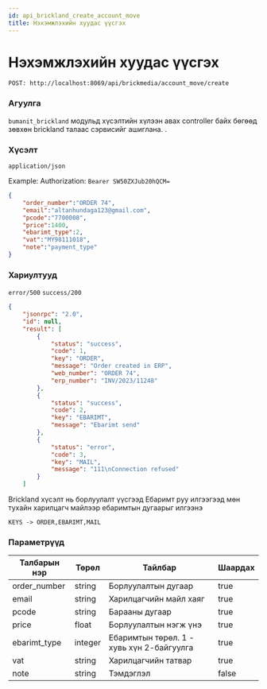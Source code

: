 ```yaml
---
id: api_brickland_create_account_move
title: Нэхэмжлэхийн хуудас үүсгэх
---
```

# Нэхэмжлэхийн хуудас үүсгэх

`POST: http://localhost:8069/api/brickmedia/account_move/create` 


### Агуулга

`bumanit_brickland` модульд хүсэлтийн хүлээн авах controller байх бөгөөд зөвхөн brickland талаас сэрвисийг ашиглана.
.

### Хүсэлт
`application/json`

Example: Authorization: `Bearer SW50ZXJub20hQCM=`


```json
{
	"order_number":"ORDER 74",
	"email":"altanhundaga123@gmail.com",
	"pcode":"7700008",
	"price":1400,
	"ebarimt_type":2,
	"vat":"MY98111018",
	"note":"payment_type"
}
```

### Хариултууд

`error/500`
`success/200`
```json
{
	"jsonrpc": "2.0",
	"id": null,
	"result": [
		{
			"status": "success",
			"code": 1,
			"key": "ORDER",
			"message": "Order created in ERP",
			"web_number": "ORDER 74",
			"erp_number": "INV/2023/11248"
		},
		{
			"status": "success",
			"code": 2,
			"key": "EBARIMT",
			"message": "Ebarimt send"
		},
		{
			"status": "error",
			"code": 3,
			"key": "MAIL",
			"message": "111\nConnection refused"
		}
	]
```

Brickland хүсэлт нь борлуулалт үүсгээд Ебаримт руу илгээгээд 
мөн тухайн харилцагч майлээр ебаримтын дугаарыг илгээнэ

`KEYS -> ORDER,EBARIMT,MAIL`

### Параметрүүд
  <Tabs>
              <TabItem  default>
                <table>
                  <thead>
                    <tr>
                      <th>Талбарын нэр</th>
                      <th>Төрөл</th>
                      <th>Тайлбар</th>
                      <th>Шаардах</th>
                    </tr>
                  </thead>
                  <tbody>
                    <tr>
                      <td>order_number</td>
                      <td>string</td>
                      <td>Борлуулалтын дугаар</td>
                      <td>true</td>
                    </tr>
                    <tr>
                      <td>email</td>
                      <td>string</td>
                      <td>Харилцагчийн майл хаяг</td>
                      <td>true</td>
                    </tr>
                    <tr>
                      <td>pcode</td>
                      <td>string</td>
                      <td>Барааны дугаар</td>
                      <td>true</td>
                    </tr>
                      <tr>
                      <td>price</td>
                      <td>float</td>
                      <td>Борлуулалтын нэгж үнэ</td>
                      <td>true</td>
                    </tr>
                     <tr>
                      <td>ebarimt_type</td>
                      <td>integer</td>
                      <td>Ебаримтын төрөл. 1 - хувь хүн 2-байгуулга</td>
                      <td>true</td>
                    </tr>
                       <tr>
                      <td>vat</td>
                      <td>string</td>
                      <td>Харилцагчийн татвар</td>
                      <td>true</td>
                    </tr>
                     <tr>
                      <td>note</td>
                      <td>string</td>
                      <td>Тэмдэглэл</td>
                      <td>false</td>
                    </tr>
                  </tbody>
                </table>
              </TabItem>
</Tabs>